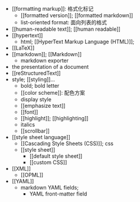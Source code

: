 - [[formatting markup]]: 格式化标记
    - [[formatted version]]; [[formatted markdown]]
    - list-oriented format: 面向列表的格式
- [[human-readable text]]; [[human readable]]
- [[hypertext]]
    - html; [[HyperText Markup Language (HTML)]];
- [[LaTeX]]
- [[markdown]]; [[Markdown]]
    - markdown exporter
- the presentation of a document
- [[reStructuredText]]
- style; [[styling]]...
    - bold; bold letter
    - [[color scheme]]: 配色方案 
    - display style
    - [[emphasize text]]
    - [[font]]
    - [[highlight]]; [[highlighting]]
    - italics
    - [[scrollbar]]
- [[style sheet language]]
    - [[Cascading Style Sheets (CSS)]]; css
    - [[style sheet]]
        - [[default style sheet]]
        - [[custom CSS]]
- [[XML]]
    - [[OPML]]
- [[YAML]]
    - markdown YAML fields;
        - YAML front-matter field
